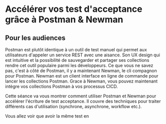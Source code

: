 # Accélérer vos test d'acceptance grâce à Postman & Newman

## Pour les audiences

Postman est plutôt identique à un outil de test manuel qui permet aux utilisateurs d'appeler un service REST avec une aisance. Son UX design qui est intuitive et la possibilité de sauvegarder et partager ses collections rendre cet outil populaire parmi les développeurs. Ce que vous ne savez pas, c'est à côté de Postman, il y a maintenant Newman, le cli compagnon pour Postman. Newman est un client interface en ligne de commande pour lancer les collections Postman. Grace à Newman, vous pouvez maintenant intègre vos collections Postman à vos processus CICD.

Cette séance va vous montrer comment utiliser Postman et Newman pour accélérer l'écriture de test acceptance. Il couvre des techniques pour traiter différents cas d'utilisation (synchrone, asynchrone, workflow etc.). 

Vous allez voir que avoir la même test en 
